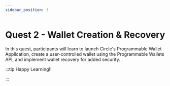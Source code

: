 ```yaml
---
sidebar_position: 3
---
```


# Quest 2 - Wallet Creation & Recovery


In this quest, participants will learn to launch Circle's Programmable Wallet Application, create a user-controlled wallet using the Programmable Wallets API, and implement wallet recovery for added security.

:::tip Happy Learning!!

<QuestButton text="Go To Quest" link="https://app.stackup.dev/quest_page/quest-2---wallet-creation--recovery" />

:::
